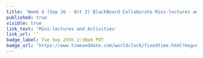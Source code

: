 ```yaml
---
title: 'Week 4 (Sep 26 - Oct 2) BlackBoard Collaborate Mini-lectures and Activities'
published: true
visible: true
link_text: 'Mini-lectures and Activities'
link_url: ''
badge_label: Tue Sep 29th 2:30pm PDT
badge_url: 'https://www.timeanddate.com/worldclock/fixedtime.html?msg=CMPT-363+Review+and+Discussion&iso=20200929T1430&p1=256&ah=1&am=50'
---
```

